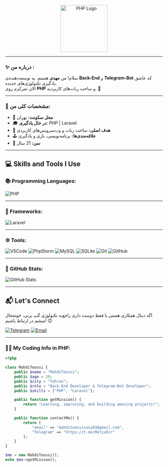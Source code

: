 <p align="center">
  <img src="https://upload.wikimedia.org/wikipedia/commons/2/27/PHP-logo.svg" alt="PHP Logo" width="150" height="150"/>
</p>

---

### ✨ درباره من :

سلام! من **مهدی** هستم، یه توسعه‌دهنده‌ی **Back-End** و **Telegram-Bot** که عاشق یادگیری تکنولوژی‌های جدیده.  
الان تمرکزم روی **PHP** و ساخت ربات‌های کاربردیه. 🎯

---

### 🔎 مشخصات کلی من:

- 📍 **محل سکونت:** تهران  
- 🎓 **در حال یادگیری:** PHP | Laravel  
- 🎯 **هدف اصلی:** ساخت ربات و وب‌سرویس‌های کاربردی  
- 🕹️ **علاقه‌مندی‌ها:** برنامه‌نویسی، بازی و یادگیری  
- 🎉 **سن:** 21 سال  

---

## 💻 Skills and Tools I Use

### 📚 Programming Languages:
![PHP](https://img.shields.io/badge/PHP-777BB4?style=for-the-badge&logo=php&logoColor=fff)

---

### 📍 Frameworks:
![Laravel](https://img.shields.io/badge/Laravel-FF2D20?style=for-the-badge&logo=laravel&logoColor=fff)

---

### ⚙️ Tools:
![VSCode](https://img.shields.io/badge/VS%20Code-0078D4?style=for-the-badge&logo=visual-studio-code&logoColor=fff)
![PhpStorm](https://img.shields.io/badge/PhpStorm-000000?style=for-the-badge&logo=phpstorm&logoColor=fff)
![MySQL](https://img.shields.io/badge/MySQL-4479A1?style=for-the-badge&logo=mysql&logoColor=fff)
![SQLite](https://img.shields.io/badge/SQLite-003B57?style=for-the-badge&logo=sqlite&logoColor=fff)
![Git](https://img.shields.io/badge/Git-F05032?style=for-the-badge&logo=git&logoColor=fff)
![GitHub](https://img.shields.io/badge/GitHub-181717?style=for-the-badge&logo=github&logoColor=fff)

---

### 📌 GitHub Stats:
![GitHub Stats](https://github-readme-stats.vercel.app/api?username=your-github-username&show_icons=true&hide_title=true&count_private=true&theme=dark)

---

## 📬 Let's Connect

اگه دنبال همکاری هستی یا فقط دوست داری راجع‌به تکنولوژی گپ بزنی، خوشحال میشم در ارتباط باشیم! 😊

[![Telegram](https://img.shields.io/badge/Telegram-2CA5E0?style=for-the-badge&logo=telegram&logoColor=fff)](https://t.me/MetixDir)
[![Email](https://img.shields.io/badge/Email-D14836?style=for-the-badge&logo=gmail&logoColor=fff)](mailto:mahditoossisany83@gmail.com)

---

### 🧑‍💻 My Coding Info in PHP:

```php
<?php

class MahdiToossi {
    public $name = "MahdiToossi";
    public $age = 20;
    public $city = "Tehran";
    public $role = "Back-End Developer & Telegram-Bot Developer";
    public $skills = ["PHP", "Laravel"];

    public function getMission() {
        return "Learning, improving, and building amazing projects!";
    }

    public function contactMe() {
        return [
            "email" => "mahditoossisany83@gmail.com",
            "Telegram" => "https://t.me/MetixDir"
        ];
    }
}

$me = new MahdiToossi();
echo $me->getMission();
